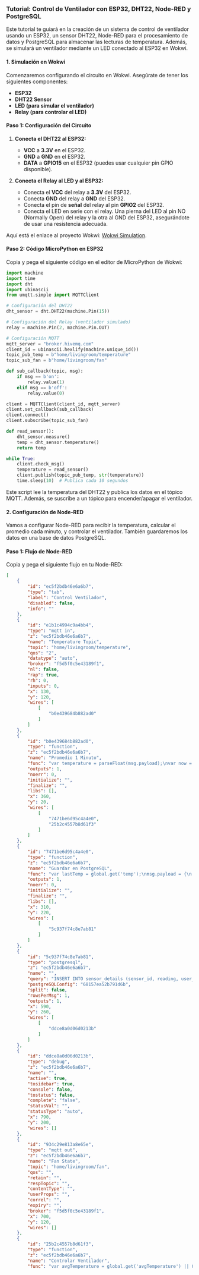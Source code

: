 ### Tutorial: Control de Ventilador con ESP32, DHT22, Node-RED y PostgreSQL

Este tutorial te guiará en la creación de un sistema de control de ventilador usando un ESP32, un sensor DHT22, Node-RED para el procesamiento de datos y PostgreSQL para almacenar las lecturas de temperatura. Además, se simulará un ventilador mediante un LED conectado al ESP32 en Wokwi.

#### **1. Simulación en Wokwi**
Comenzaremos configurando el circuito en Wokwi. Asegúrate de tener los siguientes componentes:

- **ESP32**
- **DHT22 Sensor**
- **LED (para simular el ventilador)**
- **Relay (para controlar el LED)**

#### **Paso 1: Configuración del Circuito**

1. **Conecta el DHT22 al ESP32:**
   - **VCC** a **3.3V** en el ESP32.
   - **GND** a **GND** en el ESP32.
   - **DATA** a **GPIO15** en el ESP32 (puedes usar cualquier pin GPIO disponible).

2. **Conecta el Relay al LED y al ESP32:**
   - Conecta el **VCC** del relay a **3.3V** del ESP32.
   - Conecta **GND** del relay a **GND** del ESP32.
   - Conecta el pin de **señal** del relay al pin **GPIO2** del ESP32.
   - Conecta el LED en serie con el relay. Una pierna del LED al pin NO (Normally Open) del relay y la otra al GND del ESP32, asegurándote de usar una resistencia adecuada.

Aquí está el enlace al proyecto Wokwi: [Wokwi Simulation](https://wokwi.com/projects/406233213917645825).

#### **Paso 2: Código MicroPython en ESP32**

Copia y pega el siguiente código en el editor de MicroPython de Wokwi:

```python
import machine
import time
import dht
import ubinascii
from umqtt.simple import MQTTClient

# Configuración del DHT22
dht_sensor = dht.DHT22(machine.Pin(15))

# Configuración del Relay (ventilador simulado)
relay = machine.Pin(2, machine.Pin.OUT)

# Configuración MQTT
mqtt_server = "broker.hivemq.com"
client_id = ubinascii.hexlify(machine.unique_id())
topic_pub_temp = b"home/livingroom/temperature"
topic_sub_fan = b"home/livingroom/fan"

def sub_callback(topic, msg):
    if msg == b'on':
        relay.value(1)
    elif msg == b'off':
        relay.value(0)

client = MQTTClient(client_id, mqtt_server)
client.set_callback(sub_callback)
client.connect()
client.subscribe(topic_sub_fan)

def read_sensor():
    dht_sensor.measure()
    temp = dht_sensor.temperature()
    return temp

while True:
    client.check_msg()
    temperature = read_sensor()
    client.publish(topic_pub_temp, str(temperature))
    time.sleep(10)  # Publica cada 10 segundos
```

Este script lee la temperatura del DHT22 y publica los datos en el tópico MQTT. Además, se suscribe a un tópico para encender/apagar el ventilador.

#### **2. Configuración de Node-RED**

Vamos a configurar Node-RED para recibir la temperatura, calcular el promedio cada minuto, y controlar el ventilador. También guardaremos los datos en una base de datos PostgreSQL.

#### **Paso 1: Flujo de Node-RED**

Copia y pega el siguiente flujo en tu Node-RED:

```json
[
    {
        "id": "ec5f2bdb46e6a6b7",
        "type": "tab",
        "label": "Control Ventilador",
        "disabled": false,
        "info": ""
    },
    {
        "id": "e1b1c4994c9a4bb4",
        "type": "mqtt in",
        "z": "ec5f2bdb46e6a6b7",
        "name": "Temperature Topic",
        "topic": "home/livingroom/temperature",
        "qos": "2",
        "datatype": "auto",
        "broker": "f5d5f0c5e43189f1",
        "nl": false,
        "rap": true,
        "rh": 0,
        "inputs": 0,
        "x": 130,
        "y": 120,
        "wires": [
            [
                "b0e439684b882ad0"
            ]
        ]
    },
    {
        "id": "b0e439684b882ad0",
        "type": "function",
        "z": "ec5f2bdb46e6a6b7",
        "name": "Promedio 1 Minuto",
        "func": "var temperature = parseFloat(msg.payload);\nvar now = new Date().getTime();\n\ncontext.data = context.data || [];\ncontext.data.push({ temp: temperature, timestamp: now });\n\n// Filtrar datos más antiguos de 1 minuto\ncontext.data = context.data.filter(item => now - item.timestamp <= 60000);\n\nvar sum = context.data.reduce((acc, item) => acc + item.temp, 0);\nvar avg = sum / context.data.length;\n\nmsg.payload = avg;\n\n// Guardar la temperatura promedio en el contexto\nglobal.set('avgTemperature', avg);\n//Guardar la última temperatura registrada\nglobal.set('temp', temperature);\n\nreturn [msg];",
        "outputs": 1,
        "noerr": 0,
        "initialize": "",
        "finalize": "",
        "libs": [],
        "x": 360,
        "y": 20,
        "wires": [
            [
                "7471be6d95c4a4e0",
                "25b2c4557b8d61f3"
            ]
        ]
    },
    {
        "id": "7471be6d95c4a4e0",
        "type": "function",
        "z": "ec5f2bdb46e6a6b7",
        "name": "Guardar en PostgreSQL",
        "func": "var lastTemp = global.get('temp');\nmsg.payload = {\n    sensor: 1,             // Ejemplo: ID del sensor\n    temperature: lastTemp,     // Ejemplo: Valor de temperatura\n    user: 1                // Ejemplo: ID de usuario\n};\n\nreturn msg;",
        "outputs": 1,
        "noerr": 0,
        "initialize": "",
        "finalize": "",
        "libs": [],
        "x": 310,
        "y": 220,
        "wires": [
            [
                "5c937f74c8e7ab81"
            ]
        ]
    },
    {
        "id": "5c937f74c8e7ab81",
        "type": "postgresql",
        "z": "ec5f2bdb46e6a6b7",
        "name": "",
        "query": "INSERT INTO sensor_details (sensor_id, reading, user_id)\nVALUES ({{{msg.payload.sensor}}}, {{{msg.payload.temperature}}}, {{{msg.payload.user}}});\n",
        "postgreSQLConfig": "68157ea52b791d6b",
        "split": false,
        "rowsPerMsg": 1,
        "outputs": 1,
        "x": 590,
        "y": 260,
        "wires": [
            [
                "ddce8a0d06d0213b"
            ]
        ]
    },
    {
        "id": "ddce8a0d06d0213b",
        "type": "debug",
        "z": "ec5f2bdb46e6a6b7",
        "name": "",
        "active": true,
        "tosidebar": true,
        "console": false,
        "tostatus": false,
        "complete": "false",
        "statusVal": "",
        "statusType": "auto",
        "x": 790,
        "y": 200,
        "wires": []
    },
    {
        "id": "934c29e813a8e65e",
        "type": "mqtt out",
        "z": "ec5f2bdb46e6a6b7",
        "name": "Fan State",
        "topic": "home/livingroom/fan",
        "qos": "",
        "retain": "",
        "respTopic": "",
        "contentType": "",
        "userProps": "",
        "correl": "",
        "expiry": "",
        "broker": "f5d5f0c5e43189f1",
        "x": 700,
        "y": 120,
        "wires": []
    },
    {
        "id": "25b2c4557b8d61f3",
        "type": "function",
        "z": "ec5f2bdb46e6a6b7",
        "name": "Controlar Ventilador",
        "func": "var avgTemperature = global.get('avgTemperature') || 0;\n\nif (avgTemperature > 25) {\n    return {